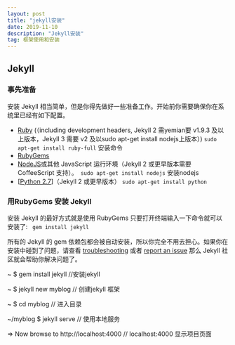 ```yaml
---
layout: post
title: "jekyll安装"
date: 2019-11-10 
description: "Jekyll安装"
tag: 框架使用和安装
---   
```



## Jekyll

### 事先准备

安装 Jekyll 相当简单，但是你得先做好一些准备工作。开始前你需要确保你在系统里已经有如下配置。
- [Ruby](http://www.ruby-lang.org/en/downloads/) (（including development headers, Jekyll 2 需yemian要 v1.9.3 及以上版本，Jekyll 3 需要 v2 及以sudo apt-get install nodejs上版本）)
`` sudo apt-get install ruby-full `` 安装命令
- [RubyGems](https://rubygems.org/pages/download) 
- [NodeJS](https://nodejs.org/en/)或其他 JavaScript 运行环境（Jekyll 2 或更早版本需要 CoffeeScript 支持）。`` sudo apt-get install nodejs`` 安装nodejs
- [[Python 2.7](https://www.python.org/downloads/)]（Jekyll 2 或更早版本） `` sudo apt-get install python ``

###  用RubyGems 安装 Jekyll

安装 Jekyll 的最好方式就是使用 RubyGems 只要打开终端输入一下命令就可以安装了: `` gem install jekyll``

所有的 Jekyll 的 gem 依赖包都会被自动安装，所以你完全不用去担心。如果你在安装中碰到了问题，请查看 [troubleshooting](http://jekyllcn.com/docs/troubleshooting/) 或者 [report an issue](https://github.com/jekyll/jekyll/issues/new) 那么 Jekyll 社区就会帮助你解决问题了。

~ $ gem install jekyll   		//安装jekyll

~ $ jekyll new myblog 		// 创建jekyll 框架

~ $ cd myblog 						//  进入目录

~/myblog $ jekyll serve		// 使用本地服务

  => Now browse to http://localhost:4000 	// localhost:4000 显示项目页面

